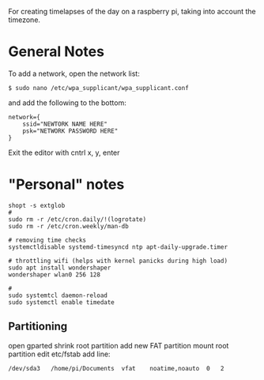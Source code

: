 For creating timelapses of the day on a raspberry pi, taking into account the timezone.

# General Notes

To add a network, open the network list:
```
$ sudo nano /etc/wpa_supplicant/wpa_supplicant.conf
```
and add the following to the bottom:
```
network={
    ssid="NEWTORK NAME HERE"
    psk="NETWORK PASSWORD HERE"
}
```
Exit the editor with cntrl x, y, enter

# "Personal" notes
```
shopt -s extglob
#
sudo rm -r /etc/cron.daily/!(logrotate)
sudo rm -r /etc/cron.weekly/man-db

# removing time checks
systemctldisable systemd-timesyncd ntp apt-daily-upgrade.timer

# throttling wifi (helps with kernel panicks during high load)
sudo apt install wondershaper
wondershaper wlan0 256 128

#
sudo systemtcl daemon-reload
sudo systemctl enable timedate
```

## Partitioning
open gparted
shrink root partition
add new FAT partition
mount root partition
edit etc/fstab
add line:
```
/dev/sda3   /home/pi/Documents  vfat    noatime,noauto  0   2
```
